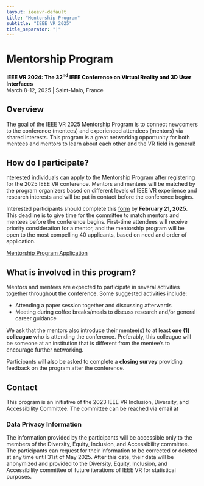 ```yaml
---
layout: ieeevr-default
title: "Mentorship Program"
subtitle: "IEEE VR 2025"
title_separator: "|"
---
```

<script type="text/javascript">
    $(document).ready(function(){
		var email = ""; 
		var domain = "ieeevr.org"; 

		email = "deia2025"; 		
		$(".deia").html("<span class='text-nowrap'><a href=javascript:location='" + "mail" + "to:" + email + "@" + domain + "'><i class='fas fa-fw fa-envelope-square emailIcon' style=''></i><i class='emailText'>" + email + "@" + domain + "</a></i></span>");   
        
        $(".deiaSm").html("<span class='text-nowrap'><a href=javascript:location='" + "mail" + "to:" + email + "@" + domain + "'><i class='fas fa-fw fa-envelope-square emailIconSm' style=''></i><i class='emailTextSm'>" + email + "@" + domain + "</a></i></span>"); 
	});
</script>

<div>
    <h1>Mentorship Program<div class="floatRight"><span class="deia"></span></div></h1> 
    <p>
        <strong style="color: black">IEEE VR 2024: The 32<sup>nd</sup> IEEE Conference on Virtual Reality and 3D User Interfaces </strong>
        <br>
        March 8-12, 2025 | Saint-Malo, France
        <br>
    </p>
    <h2>Overview</h2>
    <p>
        The goal of the IEEE VR 2025 Mentorship Program is to connect newcomers to the conference (mentees) and experienced attendees (mentors) via shared interests. This program is a great networking opportunity for both mentees and mentors to learn about each other and the VR field in general!
    </p>    
    <h2>How do I participate?</h2>
    <p>
        nterested individuals can apply to the Mentorship Program after registering for the 2025 IEEE VR conference. Mentors and mentees will be matched by the program organizers based on different levels of IEEE VR experience and research interests and will be put in contact before the conference begins.
    </p>
    <p> 
        Interested participants should complete this <a href="https://forms.gle/69cqSoWzhBCMSuHp6" target="_blank">form</a> by <strong>February 21, 2025</strong>. This deadline is to give time for the committee to match mentors and mentees before the conference begins. First-time attendees will receive priority consideration for a mentor, and the mentorship program will be open to the most compelling 40 applicants, based on need and order of application.
    </p>
    <div class="alignCenter">
        <a href="https://forms.gle/69cqSoWzhBCMSuHp6" class="btn btn--info" target="_blank" style="margin: 10px 0;">Mentorship Program Application</a>
    </div>
    <h2>What is involved in this program?</h2>
    <p>
        Mentors and mentees are expected to participate in several activities together throughout the conference. Some suggested activities include:
    </p>
    <ul>
        <li>Attending a paper session together and discussing afterwards</li>
        <li>Meeting during coffee breaks/meals to discuss research and/or general career guidance</li>
    </ul>
    <p>
        We ask that the mentors also introduce their mentee(s) to at least <strong>one (1) colleague</strong> who is attending the conference. Preferably, this colleague will be someone at an institution that is different from the mentee’s to encourage further networking. 
    </p> 
    <p>
        Participants will also be asked to complete a <strong>closing survey</strong> providing feedback on the program after the conference.
    </p>    
    <h2>Contact</h2>
    <p>
        This program is an initiative of the 2023 IEEE VR Inclusion, Diversity, and Accessibility Committee. The committee can be reached via email at <span class="deia"></span>
    </p>
    <h3>Data Privacy Information</h3>
    <p>
        The information provided by the participants will be accessible only to the members of the Diversity, Equity, Inclusion, and Accessibility committee. The participants can request for their information to be corrected or deleted at any time until 31st of May 2025. After this date, their data will be anonymized and provided to the Diversity, Equity, Inclusion, and Accessibility committee of future iterations of IEEE VR for statistical purposes.
    </p>
</div>